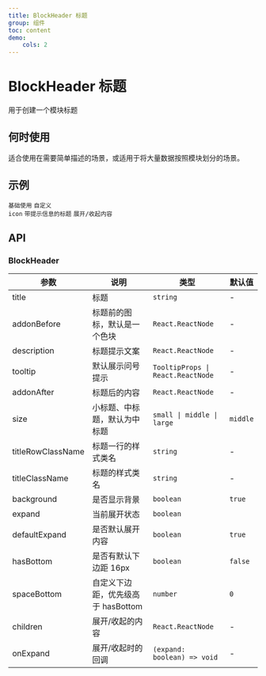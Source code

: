```yaml
---
title: BlockHeader 标题
group: 组件
toc: content
demo:
    cols: 2
---
```


# BlockHeader 标题

用于创建一个模块标题

## 何时使用

适合使用在需要简单描述的场景，或适用于将大量数据按照模块划分的场景。

## 示例

<code src="./demos/basic.tsx" description="配置大小、tooltip、描述">基础使用</code>
<code src="./demos/addonBefore.tsx" description="通过 `addonBefore` 可以设置标题前的图标，不设置时默认是一个色块">自定义 icon</code>
<code src="./demos/addonAfter.tsx" description="通过 `addonAfter` 可以设置后缀自定义内容块">带提示信息的标题</code>
<code src="./demos/expand.tsx" description="若存在 `children` 则支持展开">展开/收起内容</code>

## API

### BlockHeader

| 参数              | 说明                               | 类型                        | 默认值   |
| ----------------- | ---------------------------------- | --------------------------- | -------- |
| title             | 标题                               | `string`                    | -        |
| addonBefore       | 标题前的图标，默认是一个色块       | `React.ReactNode`           | -        |
| description       | 标题提示文案                       | `React.ReactNode`           | -        |
| tooltip           | 默认展示问号提示                   | `TooltipProps \| React.ReactNode` | -        |
| addonAfter        | 标题后的内容                       | `React.ReactNode`           | -        |
| size              | 小标题、中标题，默认为中标题       | `small \| middle \| large`  | `middle` |
| titleRowClassName | 标题一行的样式类名                 | `string`                    | -        |
| titleClassName    | 标题的样式类名                     | `string`                    | -        |
| background        | 是否显示背景                       | `boolean`                   | `true`   |
| expand            | 当前展开状态                              | `boolean`                   |         |
| defaultExpand     | 是否默认展开内容                   | `boolean`                   | `true`   |
| hasBottom         | 是否有默认下边距 16px              | `boolean`                   | `false`  |
| spaceBottom       | 自定义下边距，优先级高于 hasBottom | `number`                    | `0`      |
| children          | 展开/收起的内容                    | `React.ReactNode`           | -        |
| onExpand          | 展开/收起时的回调                         | `(expand: boolean) => void` | -       |
